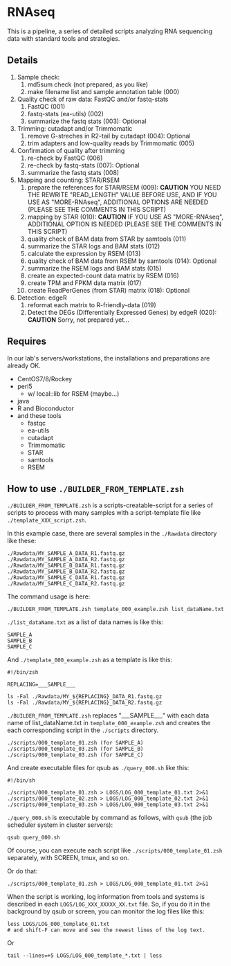 RNAseq
==

This is a pipeline, a series of detailed scripts analyzing RNA sequencing data with standard tools and strategies.

Details
--

1. Sample check:
    1. md5sum check (not prepared, as you like)
    1. make filename list and sample annotation table (000)
1. Quality check of raw data: FastQC and/or fastq-stats
    1. FastQC (001)
    1. fastq-stats (ea-utils) (002)
    1. summarize the fastq stats (003): Optional
1. Trimming: cutadapt and/or Trimmomatic
    1. remove G-streches in R2-tail by cutadapt (004): Optional
    1. trim adapters and low-quality reads by Trimmomatic (005)
1. Confirmation of quality after trimming
    1. re-check by FastQC (006)
    1. re-check by fastq-stats (007): Optional
    1. summarize the fastq stats (008)
1. Mapping and counting: STAR/RSEM
    1. prepare the references for STAR/RSEM (009): **CAUTION** YOU NEED THE REWRITE "READ_LENGTH" VALUE BEFORE USE, AND IF YOU USE AS "MORE-RNAseq", ADDITIONAL OPTIONS ARE NEEDED (PLEASE SEE THE COMMENTS IN THIS SCRIPT)
    1. mapping by STAR (010): **CAUTION** IF YOU USE AS "MORE-RNAseq", ADDITIONAL OPTION IS NEEDED (PLEASE SEE THE COMMENTS IN THIS SCRIPT)
    1. quality check of BAM data from STAR by samtools (011)
    1. summarize the STAR logs and BAM stats (012)
    1. calculate the expression by RSEM (013)
    1. quality check of BAM data from RSEM by samtools (014): Optional
    1. summarize the RSEM logs and BAM stats (015)
    1. create an expected-count data matrix by RSEM (016)
    1. create TPM and FPKM data matrix (017)
    1. create ReadPerGenes (from STAR) matrix (018): Optional
1. Detection: edgeR
    1. reformat each matrix to R-friendly-data (019)
    1. Detect the DEGs (Differentially Expressed Genes) by edgeR (020): **CAUTION** Sorry, not prepared yet...



Requires
--

In our lab's servers/workstations, the installations and preparations are already OK.

- CentOS7/8/Rockey
- perl5
    - w/ local::lib for RSEM (maybe...)
- java
- R and Bioconductor
- and these tools
    - fastqc
    - ea-utils
    - cutadapt
    - Trimmomatic
    - STAR
    - samtools
    - RSEM


How to use `./BUILDER_FROM_TEMPLATE.zsh`
--

`./BUILDER_FROM_TEMPLATE.zsh` is a scripts-creatable-script for a series of scripts to process with many samples with a script-template file like `./template_XXX_script.zsh`.

In this example case, there are several samples in the `./Rawdata` directory like these:
```
./Rawdata/MY_SAMPLE_A_DATA_R1.fastq.gz
./Rawdata/MY_SAMPLE_A_DATA_R2.fastq.gz
./Rawdata/MY_SAMPLE_B_DATA_R1.fastq.gz
./Rawdata/MY_SAMPLE_B_DATA_R2.fastq.gz
./Rawdata/MY_SAMPLE_C_DATA_R1.fastq.gz
./Rawdata/MY_SAMPLE_C_DATA_R2.fastq.gz
```


The command usage is here:
```
./BUILDER_FROM_TEMPLATE.zsh template_000_example.zsh list_dataName.txt
```

`./list_dataName.txt` as a list of data names is like this:
```
SAMPLE_A
SAMPLE_B
SAMPLE_C
```

And `./template_000_example.zsh` as a template is like this:
```
#!/bin/zsh

REPLACING=___SAMPLE___

ls -Fal ./Rawdata/MY_${REPLACING}_DATA_R1.fastq.gz
ls -Fal ./Rawdata/MY_${REPLACING}_DATA_R2.fastq.gz
```


`./BUILDER_FROM_TEMPLATE.zsh` replaces "\_\_\_SAMPLE\_\_\_" with each data name of list_dataName.txt in `template_000_example.zsh` and creates the each corresponding script in the `./scripts` directory.
```
./scripts/000_template_01.zsh (for SAMPLE_A)
./scripts/000_template_03.zsh (for SAMPLE_B)
./scripts/000_template_03.zsh (for SAMPLE_C)
```

And create executable files for qsub as `./query_000.sh` like this:
```
#!/bin/sh

./scripts/000_template_01.zsh > LOGS/LOG_000_template_01.txt 2>&1
./scripts/000_template_02.zsh > LOGS/LOG_000_template_02.txt 2>&1
./scripts/000_template_03.zsh > LOGS/LOG_000_template_03.txt 2>&1
```

`./query_000.sh` is executable by command as follows, with `qsub` (the job scheduler system in cluster servers):
```
qsub query_000.sh
```

Of course, you can execute each script like `./scripts/000_template_01.zsh` separately, with SCREEN, tmux, and so on.

Or do that:
```
./scripts/000_template_01.zsh > LOGS/LOG_000_template_01.txt 2>&1
```

When the script is working, log information from tools and systems is described in each `LOGS/LOG_XXX_XXXXX_XX.txt` file. So, if you do it in the background by qsub or screen, you can monitor the log files like this:
```
less LOGS/LOG_000_template_01.txt
# and shift-F can move and see the newest lines of the log text.
```

Or
```
tail --lines=+5 LOGS/LOG_000_template_*.txt | less
```

